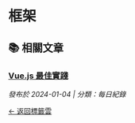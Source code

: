 # 框架

## 📚 相關文章

### [Vue.js 最佳實踐](/posts/vue-best-practices.md)
*發布於 2024-01-04 | 分類：每日紀錄*

[← 返回標籤雲](/tags/)

